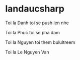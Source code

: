 # landaucsharp

Toi la Danh toi se push len nhe

Toi la Phuc toi se pha dam 

Toi la Nguyen toi them bulultreem

Toi la Le Nguyen Van